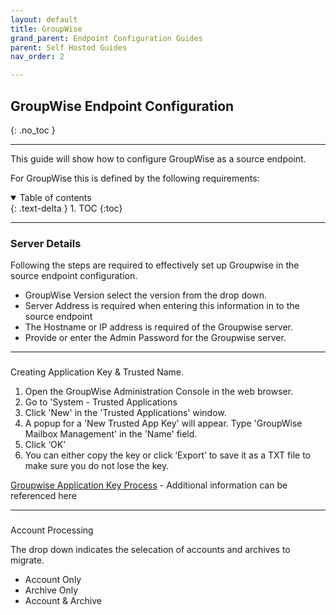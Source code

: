 ```yaml
---
layout: default
title: GroupWise
grand_parent: Endpoint Configuration Guides
parent: Self Hosted Guides
nav_order: 2

---
```


## GroupWise Endpoint Configuration
{: .no_toc }

---

This guide will show how to configure GroupWise as a source endpoint. 

For GroupWise this is defined by the following requirements:

<a name="top"></a>
<details open markdown="block">
  <summary>
    Table of contents
  </summary>
  {: .text-delta }
1. TOC
{:toc}
</details>

---

### Server Details 

Following the steps are required to effectively set up Groupwise in the source endpoint configuration. 

- GroupWise Version select the version from the drop down. 
- Server Address is required when entering this information in to the source endpoint
- The Hostname or IP address is required of the Groupwise server. 
- Provide or enter the Admin Password for the Groupwise server. 

---
### 

Creating Application Key & Trusted Name. 

1.	Open the GroupWise Administration Console in the web browser.
2.	Go to 'System - Trusted Applications
3.	Click 'New' in the 'Trusted Applications' window.
4.	A popup for a 'New Trusted App Key' will appear. Type 'GroupWise Mailbox Management' in the 'Name' field.
5.	Click ‘OK’
6.	You can either copy the key or click ‘Export’ to save it as a TXT file to make sure you do not lose the key.

<a href="https://www.novell.com/documentation/groupwise-mailbox-management18/groupwise-mailbox-management/data/fmchapter10.html">Groupwise Application Key Process</a>   - Additional information can be referenced here 

---
### 

Account Processing 

The drop down indicates the selecation of accounts and archives to migrate. 

- Account Only
- Archive Only 
- Account & Archive 
